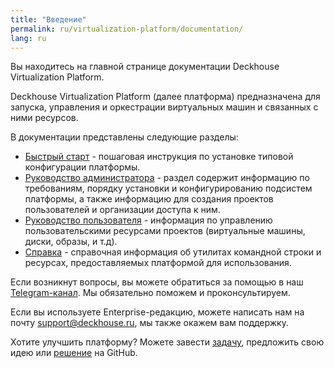 ```yaml
---
title: "Введение"
permalink: ru/virtualization-platform/documentation/
lang: ru
---
```


Вы находитесь на главной странице документации Deckhouse Virtualization Platform.

Deckhouse Virtualization Platform (далее платформа) предназначена для запуска, управления и оркестрации виртуальных машин и связанных с ними ресурсов.

В документации представлены следующие разделы:

- [Быстрый старт](/products/virtualization-platform/gs/bm/) - пошаговая инструкция по установке типовой конфигурации платформы.
- [Руководство администратора](/products/virtualization-platform/documentation/admin/overview.html) - раздел содержит информацию по требованиям, порядку установки и конфигурированию подсистем платформы, а также информацию для создания проектов пользователей и организации доступа к ним.
- [Руководство пользователя](/products/virtualization-platform/documentation/user/overview.html) - информация по управлению пользовательскими ресурсами проектов (виртуальные машины, диски, образы, и т.д).
- [Справка](/products/virtualization-platform/reference/mc.html) - справочная информация об утилитах командной строки и ресурсах, предоставляемых платформой для использования.

Если возникнут вопросы, вы можете обратиться за помощью в наш [Telegram-канал](https://t.me/deckhouse_ru). Мы обязательно поможем и проконсультируем.

Если вы используете Enterprise-редакцию, можете написать нам на почту&nbsp;<a href="mailto:support@deckhouse.ru">support@deckhouse.ru</a>, мы также окажем вам поддержку.

Хотите улучшить платформу? Можете завести [задачу](https://github.com/deckhouse/virtualization/issues/), предложить свою идею или [решение](https://github.com/deckhouse/virtualization/blob/main/CONTRIBUTING.md) на GitHub.
